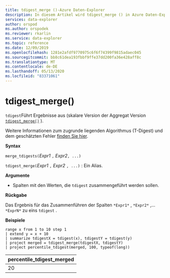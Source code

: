 ```yaml
---
title: tdigest_merge ()-Azure Daten-Explorer
description: In diesem Artikel wird tdigest_merge () in Azure Daten-Explorer beschrieben.
services: data-explorer
author: orspod
ms.author: orspodek
ms.reviewer: rkarlin
ms.service: data-explorer
ms.topic: reference
ms.date: 12/09/2019
ms.openlocfilehash: 1281e2afdf9770975c6f6f74399f9815adaec045
ms.sourcegitcommit: bb8c61dea193fbbf9ffe37dd200fa36e428aff8c
ms.translationtype: MT
ms.contentlocale: de-DE
ms.lasthandoff: 05/13/2020
ms.locfileid: "83371061"
---
```

# <a name="tdigest_merge"></a>tdigest_merge()

`tdigest`Führt Ergebnisse aus (skalare Version der Aggregat Version [`tdigest_merge()`](tdigest-merge-aggfunction.md) ).

Weitere Informationen zum zugrunde liegenden Algorithmus (T-Digest) und dem geschätzten Fehler [finden Sie hier](percentiles-aggfunction.md#estimation-error-in-percentiles).

**Syntax**

`merge_tdigests(`*Expr1* `,` *Expr2*`, ...)`

`tdigest_merge(`*Expr1* `,` *Expr2* `, ...)` : Ein Alias.

**Argumente**

* Spalten mit den Werten, die `tdigest` zusammengeführt werden sollen.

**Rückgabe**

Das Ergebnis für das Zusammenführen der Spalten `*Expr1*` , `*Expr2*` ,... `*ExprN*` zu eins `tdigest` .

**Beispiele**

<!-- csl: https://help.kusto.windows.net:443/Samples -->
```kusto
range x from 1 to 10 step 1 
| extend y = x + 10
| summarize tdigestX = tdigest(x), tdigestY = tdigest(y)
| project merged = tdigest_merge(tdigestX, tdigestY)
| project percentile_tdigest(merged, 100, typeof(long))
```

|percentile_tdigest_merged|
|---|
|20|
